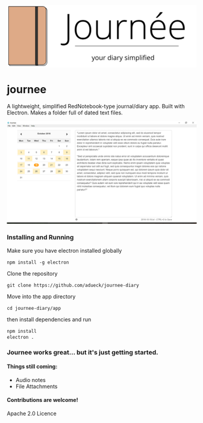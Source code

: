![Journee Logo](journeelogo.png)

# journee 

A lightweight, simplified RedNotebook-type journal/diary app. Built with Electron. Makes a folder full of dated text files.

![Screenshot](journee-screenshot.png)

### Installing and Running

Make sure you have electron installed globally
```
npm install -g electron

```

Clone the repository
```
git clone https://github.com/adueck/journee-diary
```

Move into the app directory
```
cd journee-diary/app
```

then install dependencies and run

```
npm install
electron .
```

### Journee works great... but it's just getting started. 

#### Things still coming:

- Audio notes
- File Attachments

#### Contributions are welcome!

Apache 2.0 Licence
